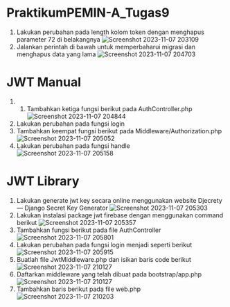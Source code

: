 # PraktikumPEMIN-A_Tugas9
1. Lakukan perubahan pada length kolom token dengan menghapus parameter 72 di belakangnya
   ![Screenshot 2023-11-07 203109](https://github.com/askenas/PraktikumPEMIN-A_Tugas9/assets/134838656/87c317af-2dc5-44fb-8785-a06ef31c5b62)
2. Jalankan perintah di bawah untuk memperbaharui migrasi dan menghapus data yang lama
   ![Screenshot 2023-11-07 204703](https://github.com/askenas/PraktikumPEMIN-A_Tugas9/assets/134838656/47114f47-9b1d-463d-8d14-ec3e62ce7ab9)
# JWT Manual
1. 1. Tambahkan ketiga fungsi berikut pada AuthController.php
![Screenshot 2023-11-07 204844](https://github.com/askenas/PraktikumPEMIN-A_Tugas9/assets/134838656/22ef7619-3f58-41db-9c57-b88134f48a27)
2. Lakukan perubahan pada fungsi login
3. Tambahkan keempat fungsi berikut pada Middleware/Authorization.php
   ![Screenshot 2023-11-07 205052](https://github.com/askenas/PraktikumPEMIN-A_Tugas9/assets/134838656/058a326b-d040-4487-94bd-c25703172b38)
4. Lakukan perubahan pada fungsi handle
   ![Screenshot 2023-11-07 205158](https://github.com/askenas/PraktikumPEMIN-A_Tugas9/assets/134838656/28cb3117-0121-4db1-9ab9-f03c3b3ef2de)
# JWT Library
1. Lakukan generate jwt key secara online menggunakan website Djecrety ― Django Secret Key Generator
   ![Screenshot 2023-11-07 205303](https://github.com/askenas/PraktikumPEMIN-A_Tugas9/assets/134838656/5154b63e-076e-4798-aab9-3d70320de57f)
2. Lakukan instalasi package jwt firebase dengan menggunakan command berikut
   ![Screenshot 2023-11-07 205357](https://github.com/askenas/PraktikumPEMIN-A_Tugas9/assets/134838656/660822a5-cfbe-4082-b397-8d7ccf769662)
3. Tambahkan fungsi berikut pada file AuthController
   ![Screenshot 2023-11-07 205801](https://github.com/askenas/PraktikumPEMIN-A_Tugas9/assets/134838656/76615dc4-f865-4ca3-ba2b-a7a074b43c9c)
4. Lakukan perubahan pada fungsi login menjadi seperti berikut![Screenshot 2023-11-07 205915](https://github.com/askenas/PraktikumPEMIN-A_Tugas9/assets/134838656/625a7583-c62c-422c-8c43-885cef1e2c22)
5. Buatlah file JwtMiddleware.php dan isikan baris code berikut![Screenshot 2023-11-07 210127](https://github.com/askenas/PraktikumPEMIN-A_Tugas9/assets/134838656/69de93b4-84f4-4012-a4c1-6b53a8784d7a)
6. Daftarkan middleware yang telah dibuat pada bootstrap/app.php![Screenshot 2023-11-07 210127](https://github.com/askenas/PraktikumPEMIN-A_Tugas9/assets/134838656/b14b0417-ecb6-46f6-85c9-4aecbfa91043)
7. Tambahkan baris berikut pada file web.php
   ![Screenshot 2023-11-07 210203](https://github.com/askenas/PraktikumPEMIN-A_Tugas9/assets/134838656/fe06fb31-4199-46bc-81dc-2b5ca1616122)




